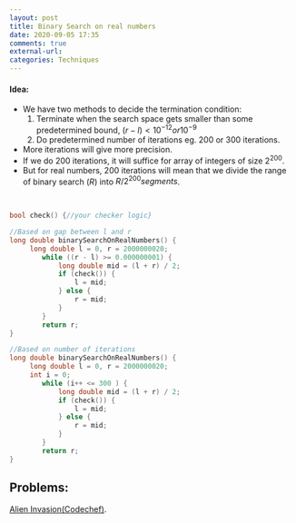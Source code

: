 ```yaml
---
layout: post
title: Binary Search on real numbers
date: 2020-09-05 17:35
comments: true
external-url:
categories: Techniques
---
```


#### Idea:

- We have two methods to decide the termination condition:
  1. Terminate when the search space gets smaller than some predetermined bound, ${(r-l)}\lt{10}^{-12} or {10}^{-9}$
  2. Do predetermined number of iterations eg. 200 or 300 iterations.
- More iterations will give more precision.
- If we do $200$ iterations, it will suffice for array of integers of size ${2}^{200}$.
- But for real numbers, $200$ iterations will mean that we divide the range of binary search ($R$) into $R/{2}^{200} segments$.

<br>

```cpp
bool check() {//your checker logic}

//Based on gap between l and r
long double binarySearchOnRealNumbers() {
     long double l = 0, r = 2000000020;
        while ((r - l) >= 0.000000001) {
            long double mid = (l + r) / 2;
            if (check()) {
                l = mid;
            } else {
                r = mid;
            }
        }
        return r;
}

//Based on number of iterations
long double binarySearchOnRealNumbers() {
     long double l = 0, r = 2000000020;
     int i = 0;
        while (i++ <= 300 ) {
            long double mid = (l + r) / 2;
            if (check()) {
                l = mid;
            } else {
                r = mid;
            }
        }
        return r;
}
```

## Problems:

[Alien Invasion(Codechef)](https://www.codechef.com/LTIME87A/problems/ALIENIN).<br>
